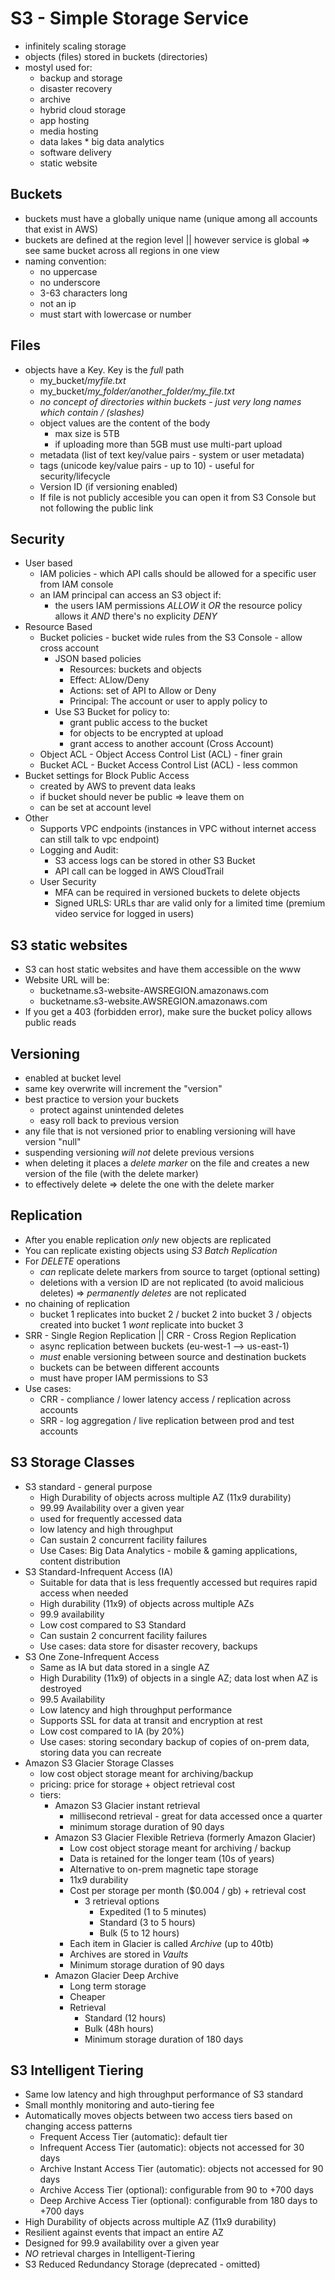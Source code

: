 # S3 - Simple Storage Service

* infinitely scaling storage
* objects (files) stored in buckets (directories)
* mostyl used for:
  * backup and storage
  * disaster recovery
  * archive
  * hybrid cloud storage
  * app hosting
  * media hosting
  * data lakes * big data analytics
  * software delivery
  * static website

## Buckets

* buckets must have a globally unique name (unique among all accounts that exist in AWS)
* buckets are defined at the region level || however service is global => see same bucket across all regions in one view
* naming convention:
  * no uppercase
  * no underscore
  * 3-63 characters long
  * not an ip
  * must start with lowercase or number

## Files

* objects have a Key. Key is the *full* path
  * my_bucket/*myfile.txt*
  * my_bucket/*my_folder/another_folder/my_file.txt*
  * *no concept of directories within buckets - just very long names which contain / (slashes)*
  * object values are the content of the body
    * max size is 5TB
    * if uploading more than 5GB must use multi-part upload
  * metadata (list of text key/value pairs - system or user metadata)
  * tags (unicode key/value pairs - up to 10) - useful for security/lifecycle
  * Version ID (if versioning enabled)
  * If file is not publicly accesible you can open it from S3 Console but not following the public link

## Security

* User based
  * IAM policies - which API calls should be allowed for a specific user from IAM console
  * an IAM principal can access an S3 object if:
    * the users IAM permissions *ALLOW* it *OR* the resource policy allows it *AND* there's no explicity *DENY*
* Resource Based
  * Bucket policies - bucket wide rules from the S3 Console - allow cross account
    * JSON based policies
      * Resources: buckets and objects
      * Effect: ALlow/Deny
      * Actions: set of API to Allow or Deny
      * Principal: The account or user to apply policy to
    * Use S3 Bucket for policy to:
      * grant public access to the bucket
      * for objects to be encrypted at upload
      * grant access to another account (Cross Account)
  * Object ACL - Object Access Control List (ACL) - finer grain
  * Bucket ACL - Bucket Access Control List (ACL) - less common
* Bucket settings for Block Public Access
  * created by AWS to prevent data leaks
  * if bucket should never be public => leave them on
  * can be set at account level
* Other
  * Supports VPC endpoints (instances in VPC without internet access can still talk to vpc endpoint)
  * Logging and Audit:
    * S3 access logs can be stored in other S3 Bucket
    * API call can be logged in AWS CloudTrail
  * User Security
    * MFA can be required in versioned buckets to delete objects
    * Signed URLS: URLs thar are valid only for a limited time (premium video service for logged in users)

## S3 static websites

* S3 can host static websites and have them accessible on the www
* Website URL will be:
  * bucketname.s3-website-AWSREGION.amazonaws.com
  * bucketname.s3-website.AWSREGION.amazonaws.com
* If you get a 403 (forbidden error), make sure the bucket policy allows public reads

## Versioning

* enabled at bucket level
* same key overwrite will increment the "version"
* best practice to version your buckets
  * protect against unintended deletes
  * easy roll back to previous version
* any file that is not versioned prior to enabling versioning will have version "null"
* suspending versioning *will not* delete previous versions
* when deleting it places a *delete marker* on the file and creates a new version of the file (with the delete marker)
* to effectively delete => delete the one with the delete marker

## Replication

* After you enable replication *only* new objects are replicated
* You can replicate existing objects using *S3 Batch Replication*
* For *DELETE* operations
  * *can* replicate delete markers from source to target (optional setting)
  * deletions with a version ID are not replicated (to avoid malicious deletes) => *permanently deletes* are not replicated
* no chaining of replication
  * bucket 1 replicates into bucket 2 / bucket 2 into bucket 3 / objects created into bucket 1 *wont* replicate into bucket 3
* SRR - Single Region Replication || CRR - Cross Region Replication
  * async replication between buckets (eu-west-1 --> us-east-1)
  * *must* enable versioning between source and destination buckets
  * buckets can be between different accounts
  * must have proper IAM permissions to S3
* Use cases:
  * CRR - compliance / lower latency access / replication across accounts
  * SRR - log aggregation / live replication between prod and test accounts

## S3 Storage Classes

* S3 standard - general purpose
  * High Durability of objects across multiple AZ (11x9 durability)
  * 99.99 Availability over a given year
  * used for frequently accessed data
  * low latency and high throughput
  * Can sustain 2 concurrent facility failures
  * Use Cases: Big Data Analytics - mobile & gaming applications, content distribution
* S3 Standard-Infrequent Access (IA)
  * Suitable for data that is less frequently accessed but requires rapid access when needed
  * High durability (11x9) of objects across multiple AZs
  * 99.9 availability
  * Low cost compared to S3 Standard
  * Can sustain 2 concurrent facility failures
  * Use cases: data store for disaster recovery, backups
* S3 One Zone-Infrequent Access
  * Same as IA but data stored in a single AZ
  * High Durability (11x9) of objects in a single AZ; data lost when AZ is destroyed
  * 99.5 Availability
  * Low latency and high throughput performance
  * Supports SSL for data at transit and encryption at rest
  * Low cost compared to IA (by 20%)
  * Use cases: storing secondary backup of copies of on-prem data, storing data you can recreate
* Amazon S3 Glacier Storage Classes
  * low cost object storage meant for archiving/backup
  * pricing: price for storage + object retrieval cost
  * tiers:
    * Amazon S3 Glacier instant retrieval
      * millisecond retrieval - great for data accessed once a quarter
      * minimum storage duration of 90 days
    * Amazon S3 Glacier Flexible Retrieva (formerly Amazon Glacier)
      * Low cost object storage meant for archiving / backup
      * Data is retained for the longer team (10s of years)
      * Alternative to on-prem magnetic tape storage
      * 11x9 durability
      * Cost per storage per month ($0.004 / gb) + retrieval cost
        * 3 retrieval options
          * Expedited (1 to 5 minutes)
          * Standard (3 to 5 hours)
          * Bulk (5 to 12 hours)
      * Each item in Glacier is called *Archive* (up to 40tb)
      * Archives are stored in *Vaults*
      * Minimum storage duration of 90 days
    * Amazon Glacier Deep Archive
      * Long term storage
      * Cheaper
      * Retrieval
        * Standard (12 hours)
        * Bulk (48h hours)
        * Minimum storage duration of 180 days

## S3 Intelligent Tiering

* Same low latency and high throughput performance of S3 standard
* Small monthly monitoring and auto-tiering fee
* Automatically moves objects between two access tiers based on changing access patterns
  * Frequent Access Tier (automatic): default tier
  * Infrequent Access Tier (automatic): objects not accessed for 30 days
  * Archive Instant Access Tier (automatic): objects not accessed for 90 days
  * Archive Access Tier (optional): configurable from 90 to +700 days
  * Deep Archive Access Tier (optional): configurable from 180 days to +700 days
* High Durability of objects across multiple AZ (11x9 durability)
* Resilient against events that impact an entire AZ
* Designed for 99.9 availability over a given year
* *NO* retrieval charges in Intelligent-Tiering
* S3 Reduced Redundancy Storage (deprecated - omitted)

